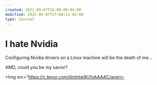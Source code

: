 ```yaml
---
created: 2022-09-07T16:09:09-04:00
modified: 2022-09-07T17:08:13-04:00
type: Journal
---
```


# I hate Nvidia

Configuring Nvidia drivers on a Linux machine will be the death of me...

AMD, could you be my savior?

<Img src="https://c.tenor.com/ilmlntw9U1oAAAAC/angry-
